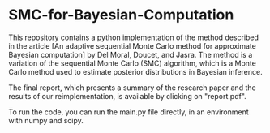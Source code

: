 # SMC-for-Bayesian-Computation

This repository contains a python implementation of the method described in the article [An adaptive sequential Monte Carlo method for approximate Bayesian computation] by Del Moral, Doucet, and Jasra. The method is a variation of the sequential Monte Carlo (SMC) algorithm, which is a Monte Carlo method used to estimate posterior distributions in Bayesian inference.

The final report, which presents a summary of the research paper and the results of our reimplementation, is available by clicking on "report.pdf".

To run the code, you can run the main.py file directly, in an environment with numpy and scipy.
